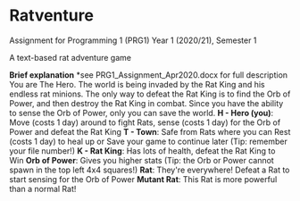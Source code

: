 # Ratventure

Assignment for 
Programming 1 (PRG1) 
Year 1 (2020/21), Semester 1 

A text-based rat adventure game


**Brief explanation** *see PRG1_Assignment_Apr2020.docx for full description
You are The Hero. The world is being invaded by the Rat King and his endless rat minions. The only way to defeat the Rat King is to find the Orb of Power, and then destroy the Rat King in combat. Since you have the ability to sense the Orb of Power, only you can save the world.
**H - Hero (you)**: Move (costs 1 day) around to fight Rats, sense (costs 1 day) for the Orb of Power and defeat the Rat King
**T - Town**: Safe from Rats where you can Rest (costs 1 day) to heal up or Save your game to continue later (Tip: remember your file number!)
**K - Rat King**: Has lots of health, defeat the Rat King to Win
**Orb of Power**: Gives you higher stats (Tip: the Orb or Power cannot spawn in the top left 4x4 squares!)
**Rat**: They're everywhere! Defeat a Rat to start sensing for the Orb of Power
**Mutant Rat**: This Rat is more powerful than a normal Rat!

